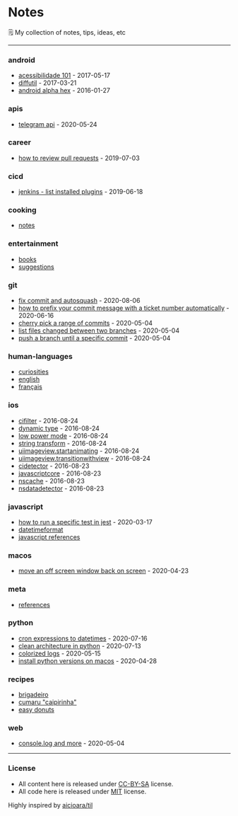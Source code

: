 # Notes

🗒 My collection of notes, tips, ideas, etc

---

### android

- [acessibilidade 101](android/acessibilidade-2017-05-17.md) - 2017-05-17
- [diffutil](android/diff-util-2017-03-21.md) - 2017-03-21
- [android alpha hex](android/alpha-hex-2016-01-27.md) - 2016-01-27

### apis

- [telegram api](apis/telegram-2020-05-24.md) - 2020-05-24

### career

- [how to review pull requests](career/how-to-review-pull-requests-2019-07-03.md) - 2019-07-03

### cicd

- [jenkins - list installed plugins](cicd/jenkins-list-installed-plugins-2019-06-18.md) - 2019-06-18

### cooking

- [notes](cooking/notes.md)

### entertainment

- [books](entertainment/books.md)
- [suggestions](entertainment/suggestions.md)

### git

- [fix commit and autosquash](git/fixup-2020-08-06.md) - 2020-08-06
- [how to prefix your commit message with a ticket number automatically](git/prefix-your-commit-message-2020-06-16.md) - 2020-06-16
- [cherry pick a range of commits](git/cherry-pick-a-range-of-commits-2020-05-04.md) - 2020-05-04
- [list files changed between two branches](git/list-files-changed-between-branches-2020-05-04.md) - 2020-05-04
- [push a branch until a specific commit](git/push-until-some-specific-commit-2020-05-04.md) - 2020-05-04

### human-languages

- [curiosities](human-languages/curiosities.md)
- [english](human-languages/english.md)
- [français](human-languages/francais.md)

### ios

- [cifilter](ios/cifilter-2016-08-24.md) - 2016-08-24
- [dynamic type](ios/dynamic-type-2016-08-24.md) - 2016-08-24
- [low power mode](ios/low-power-mode-2016-08-24.md) - 2016-08-24
- [string transform](ios/string-transform-2016-08-24.md) - 2016-08-24
- [uiimageview.startanimating](ios/uiimageview-animation-2016-08-24.md) - 2016-08-24
- [uiimageview.transitionwithview](ios/uiimageview-transition-2016-08-24.md) - 2016-08-24
- [cidetector](ios/cidetector-2016-08-23.md) - 2016-08-23
- [javascriptcore](ios/javascriptcore-2016-08-23.md) - 2016-08-23
- [nscache](ios/nscache-2016-08-23.md) - 2016-08-23
- [nsdatadetector](ios/nsdatadetector-2016-08-23.md) - 2016-08-23

### javascript

- [how to run a specific test in jest](javascript/run-a-specific-test-in-jest-2020-03-17.md) - 2020-03-17
- [datetimeformat](javascript/datetimeformat.md)
- [javascript references](javascript/references.md)

### macos

- [move an off screen window back on screen](macos/move-an-off-screen-window-back-on-screen-2020-04-23.md) - 2020-04-23

### meta

- [references](meta/references.md)

### python

- [cron expressions to datetimes](python/cron-expressions-to-datetimes-2020-07-16.md) - 2020-07-16
- [clean architecture in python](python/clean-architecture-in-python-2020-07-13.md) - 2020-07-13
- [colorized logs](python/colorized-logs-2020-05-15.md) - 2020-05-15
- [install python versions on macos](python/install-python-versions-on-macos-2020-04-28.md) - 2020-04-28

### recipes

- [brigadeiro](recipes/brigadeiro.md)
- [cumaru "caipirinha"](recipes/cumaru-caipirinha.md)
- [easy donuts](recipes/easy-donuts-2-ingredients.md)

### web

- [console.log and more](web/console-log-2020-05-04.md) - 2020-05-04

---

### License
- All content here is released under [CC-BY-SA](LICENSE-CC-BY-SA) license.
- All code here is released under [MIT](LICENSE-MIT) license.

Highly inspired by [aicioara/til](https://github.com/aicioara/til)
